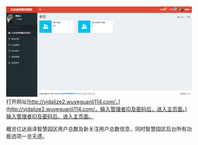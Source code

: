![](/assets/import.png)打开网址[http://yidalize2.wuyeguanli114.com/，](http://yidalize2.wuyeguanli114.com/，输入管理者ID及密码后，进入主页面。)输入管理者ID及密码后，进入主页面。

概览亿达丽泽智慧园区用户总数及新关注用户总数信息，同时智慧园区后台所有功能选项一览无遗。

